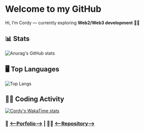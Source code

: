 # Welcome to my GitHub
Hi, I’m Cordy — currently exploring **Web2/Web3 development** 🚀🚀

## 📊 Stats
![Anurag's GitHub stats](https://github-readme-stats-phi-steel-59.vercel.app/api?username=cordyStackX&theme=dark)

## 🖥️ Top Languages
![Top Langs](https://github-readme-stats-phi-steel-59.vercel.app/api/top-langs/?username=cordyStackX&layout=compact&theme=dark)

## 👨‍💻 Coding Activity
[![Cordy's WakaTime stats](https://github-readme-stats-phi-steel-59.vercel.app/api/wakatime?username=cordyStackX)](https://wakatime.com/@cordyStackX)

### 🔗 [<--Porfolio-->](https://cordy-stack-x.vercel.app/) | 👨‍💻 [<--Repository-->](https://github.com/cordyStackX/cordyStackX)
